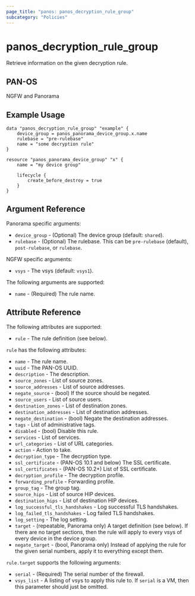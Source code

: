 ```yaml
---
page_title: "panos: panos_decryption_rule_group"
subcategory: "Policies"
---
```


# panos_decryption_rule_group

Retrieve information on the given decryption rule.


## PAN-OS

NGFW and Panorama


## Example Usage

```hcl
data "panos_decryption_rule_group" "example" {
    device_group = panos_panorama_device_group.x.name
    rulebase = "pre-rulebase"
    name = "some decryption rule"
}

resource "panos_panorama_device_group" "x" {
    name = "my device group"

    lifecycle {
        create_before_destroy = true
    }
}
```


## Argument Reference

Panorama specific arguments:

* `device_group` - (Optional) The device group (default: `shared`).
* `rulebase` - (Optional) The rulebase.  This can be `pre-rulebase` (default),
  `post-rulebase`, or `rulebase`.

NGFW specific arguments:

* `vsys` - The vsys (default: `vsys1`).


The following arguments are supported:

* `name` - (Required) The rule name.


## Attribute Reference

The following attributes are supported:

* `rule` - The rule definition (see below).

`rule` has the following attributes:

* `name` - The rule name.
* `uuid` - The PAN-OS UUID.
* `description` - The description.
* `source_zones` - List of source zones.
* `source_addresses` - List of source addresses.
* `negate_source` - (bool) If the source should be negated.
* `source_users` - List of source users.
* `destination_zones` - List of destination zones.
* `destination_addresses` - List of destination addresses.
* `negate_destination` - (bool) Negate the destination addresses.
* `tags` - List of administrative tags.
* `disabled` - (bool) Disable this rule.
* `services` - List of services.
* `url_categories` - List of URL categories.
* `action` - Action to take.
* `decryption_type` - The decryption type.
* `ssl_certificate` - (PAN-OS 10.1 and below) The SSL certificate.
* `ssl_certificates` - (PAN-OS 10.2+) List of SSL certificate.
* `decryption_profile` - The decryption profile.
* `forwarding_profile` - Forwarding profile.
* `group_tag` - The group tag.
* `source_hips` - List of source HIP devices.
* `destination_hips` - List of destination HIP devices.
* `log_successful_tls_handshakes` - Log successful TLS handshakes.
* `log_failed_tls_handshakes` - Log failed TLS handshakes.
* `log_setting` - The log setting.
* `target` - (repeatable, Panorama only) A target definition (see below).  If there
  are no target sections, then the rule will apply to every vsys of every device
  in the device group.
* `negate_target` - (bool, Panorama only) Instead of applying the rule for the
  given serial numbers, apply it to everything except them.

`rule.target` supports the following arguments:

* `serial` - (Required) The serial number of the firewall.
* `vsys_list` - A listing of vsys to apply this rule to.  If `serial` is
  a VM, then this parameter should just be omitted.

